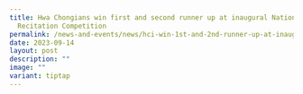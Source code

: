 ```yaml
---
title: Hwa Chongians win first and second runner up at inaugural National Poetry
  Recitation Competition
permalink: /news-and-events/news/hci-win-1st-and-2nd-runner-up-at-inaugural-npr-competition/
date: 2023-09-14
layout: post
description: ""
image: ""
variant: tiptap
---
```

